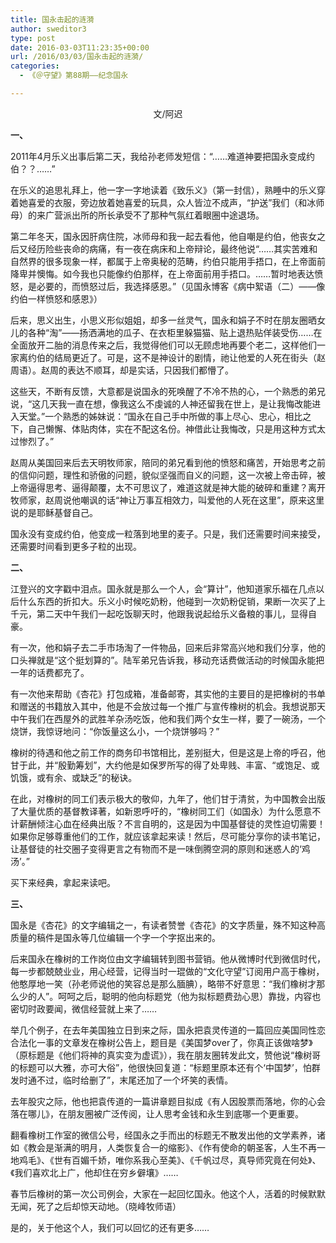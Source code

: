 ```yaml
---
title: 国永击起的涟漪
author: sweditor3
type: post
date: 2016-03-03T11:23:35+00:00
url: /2016/03/03/国永击起的涟漪/
categories:
  - 《＠守望》第88期——纪念国永

---
```

<p style="text-align: center;">
  文/阿迟
</p>

**一、** 

2011年4月乐义出事后第二天，我给孙老师发短信：&ldquo;&hellip;&hellip;难道神要把国永变成约伯？？&hellip;&hellip;&rdquo; &nbsp; 

在乐义的追思礼拜上，他一字一字地读着《致乐义》（第一封信），熟睡中的乐义穿着她喜爱的衣服，旁边放着她喜爱的玩具，众人皆泣不成声，&ldquo;护送&rdquo;我们（和冰师母）的来广营派出所的所长承受不了那种气氛红着眼圈中途退场。 

第二年冬天，国永因肝病住院，冰师母和我一起去看他，他自嘲是约伯，他丧女之后又经历险些丧命的病痛，有一夜在病床和上帝辩论，最终他说&ldquo;&hellip;&hellip;其实苦难和自然界的很多现象一样，都属于上帝奥秘的范畴，约伯只能用手捂口，在上帝面前降卑并懊悔。如今我也只能像约伯那样，在上帝面前用手捂口。&hellip;&hellip;暂时地表达愤怒，是必要的，而愤怒过后，我选择感恩。&rdquo;（见国永博客《病中絮语（二）&mdash;&mdash;像约伯一样愤怒和感恩》） &nbsp; &nbsp; &nbsp; &nbsp; &nbsp;
	  
后来，思义出生，小思义形似姐姐，却多一丝灵气，国永和娟子不时在朋友圈晒女儿的各种&ldquo;淘&rdquo;&mdash;&mdash;扬洒满地的瓜子、在衣柜里躲猫猫、贴上退热贴佯装受伤&hellip;&hellip;在全面放开二胎的消息传来之后，我觉得他们可以无顾虑地再要个老二，这样他们一家离约伯的结局更近了。可是，这不是神设计的剧情，祂让他爱的人死在街头（赵周语）。赵周的表达不顺耳，却是实话，只因我们都懵了。 &nbsp; 

这些天，不断有反馈，大意都是说国永的死唤醒了不冷不热的心，一个熟悉的弟兄说，&ldquo;这几天我一直在想，像我这么不虔诚的人神还留我在世上，是让我悔改能进入天堂。&rdquo;一个熟悉的姊妹说：&ldquo;国永在自己手中所做的事上尽心、忠心，相比之下，自己懒懈、体贴肉体，实在不配这名份。神借此让我悔改，只是用这种方式太过惨烈了。&rdquo; 

赵周从美国回来后去天明牧师家，陪同的弟兄看到他的愤怒和痛苦，开始思考之前的信仰问题，理性和骄傲的问题，貌似坚强而自义的问题，这一次被上帝击碎，被上帝逼得思考、逼得颠覆，太不可思议了，难道这就是神大能的破碎和重建？离开牧师家，赵周说他嘲讽的话&ldquo;神让万事互相效力，叫爱他的人死在这里&rdquo;，原来这里说的是耶稣基督自己。 &nbsp; &nbsp; 

国永没有变成约伯，他变成一粒落到地里的麦子。只是，我们还需要时间来接受，还需要时间看到更多子粒的出现。 

**二、** 

江登兴的文字戳中泪点。国永就是那么一个人，会&ldquo;算计&rdquo;，他知道家乐福在几点以后什么东西的折扣大。乐义小时候吃奶粉，他碰到一次奶粉促销，果断一次买了上千元，第二天中午我们一起吃饭聊天时，他跟我说起给乐义备粮的事儿，显得自豪。
	  
有一次，他和娟子去二手市场淘了一件物品，回来后非常高兴地和我们分享，他的口头禅就是&ldquo;这个挺划算的&rdquo;。陆军弟兄告诉我，移动充话费做活动的时候国永能把一年的话费都充了。 

有一次他来帮助《杏花》打包成箱，准备邮寄，其实他的主要目的是把橡树的书单和赠送的书籍放入其中，他是不会放过每一个推广与宣传橡树的机会。我想说那天中午我们在西屋外的武胜羊杂汤吃饭，他和我们两个女生一样，要了一碗汤，一个烧饼，我惊讶地问：&ldquo;你饭量这么小，一个烧饼够吗？&rdquo; 

橡树的待遇和他之前工作的商务印书馆相比，差别挺大，但是这是上帝的呼召，他甘于此，并&ldquo;殷勤筹划&rdquo;，大约他是如保罗所写的得了处卑贱、丰富、&ldquo;或饱足、或饥饿，或有余、或缺乏&rdquo;的秘诀。 

在此，对橡树的同工们表示极大的敬仰，九年了，他们甘于清贫，为中国教会出版了大量优质的基督教译著，如新恩呼吁的，&ldquo;橡树同工们（如国永）为什么愿意不计薪酬倾注心血在经典出版？不言自明的，这是因为中国基督徒的灵性迫切需要！如果你足够尊重他们的工作，就应该拿起来读！然后，尽可能分享你的读书笔记，让基督徒的社交圈子变得更言之有物而不是一味倒腾空洞的原则和迷惑人的&lsquo;鸡汤&rsquo;。&rdquo; 

买下来经典，拿起来读吧。 

**三、** 

国永是《杏花》的文字编辑之一，有读者赞誉《杏花》的文字质量，殊不知这种高质量的稿件是国永等几位编辑一个字一个字抠出来的。
	  
后来国永在橡树的工作岗位由文字编辑转到图书营销。他从微博时代到微信时代，每一步都兢兢业业，用心经营，记得当时一琨做的&ldquo;文化守望&rdquo;订阅用户高于橡树，他憨厚地一笑（孙老师说他的笑容总是那么腼腆），略带不好意思：&ldquo;我们橡树才那么少的人&rdquo;。呵呵之后，聪明的他向标题党（他为拟标题费劲心思）靠拢，内容也密切时政要闻，微信经营就上来了&hellip;&hellip; 

举几个例子，在去年美国独立日到来之际，国永把袁灵传道的一篇回应美国同性恋合法化一事的文章发在橡树公告上，题目是《美国梦over了，你真正该做啥梦》（原标题是《他们将神的真实变为虚谎》），我在朋友圈转发此文，赞他说&ldquo;橡树哥的标题可以大雅，亦可大俗&rdquo;，他很快回复道：&ldquo;标题里原本还有个&lsquo;中国梦&rsquo;，怕群发时通不过，临时给删了&rdquo;，末尾还加了一个坏笑的表情。 

去年股灾之际，他也把袁传道的一篇讲章题目拟成《有人因股票而落地，你的心会落在哪儿》，在朋友圈被广泛传阅，让人思考金钱和永生到底哪一个更重要。 

翻看橡树工作室的微信公号，经国永之手而出的标题无不散发出他的文学素养，诸如《教会是渐满的明月，人类恢复合一的缩影》、《作有使命的朝圣客，人生不再一地鸡毛》、《世有百媚千娇，唯你系我心至美》、《千帆过尽，真导师究竟在何处》、《我们喜欢北上广，他却住在穷乡僻壤》&hellip;&hellip; 

春节后橡树的第一次公司例会，大家在一起回忆国永。他这个人，活着的时候默默无闻，死了之后却惊天动地。（晓峰牧师语） 

是的，关于他这个人，我们可以回忆的还有更多&hellip;&hellip;
	  
&nbsp;